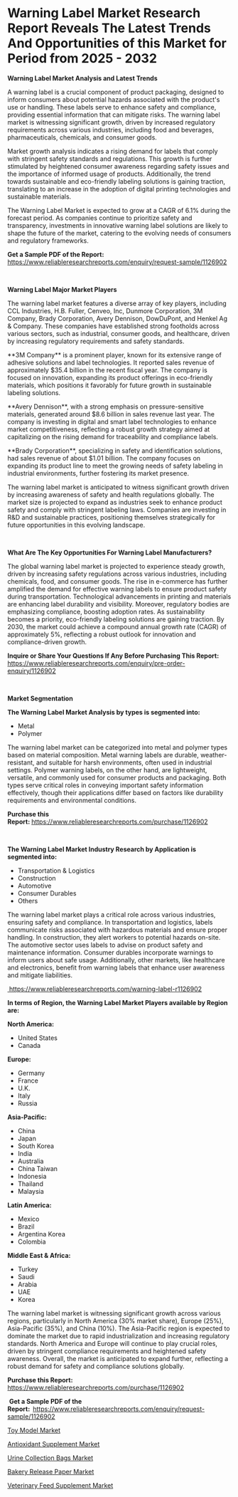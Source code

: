 <p><h1>Warning Label Market Research Report Reveals The Latest Trends And Opportunities of this Market for Period from 2025 - 2032</h1></p><p><strong>Warning Label Market Analysis and Latest Trends</strong></p>
<p><p>A warning label is a crucial component of product packaging, designed to inform consumers about potential hazards associated with the product's use or handling. These labels serve to enhance safety and compliance, providing essential information that can mitigate risks. The warning label market is witnessing significant growth, driven by increased regulatory requirements across various industries, including food and beverages, pharmaceuticals, chemicals, and consumer goods.</p><p>Market growth analysis indicates a rising demand for labels that comply with stringent safety standards and regulations. This growth is further stimulated by heightened consumer awareness regarding safety issues and the importance of informed usage of products. Additionally, the trend towards sustainable and eco-friendly labeling solutions is gaining traction, translating to an increase in the adoption of digital printing technologies and sustainable materials.</p><p>The Warning Label Market is expected to grow at a CAGR of 6.1% during the forecast period. As companies continue to prioritize safety and transparency, investments in innovative warning label solutions are likely to shape the future of the market, catering to the evolving needs of consumers and regulatory frameworks.</p></p>
<p><strong>Get a Sample PDF of the Report:&nbsp;</strong> <a href="https://www.reliableresearchreports.com/enquiry/request-sample/1126902?utm_campaign=37&utm_medium=2&utm_source=Github&utm_content=ia&utm_term=06022025&utm_id=warning-label">https://www.reliableresearchreports.com/enquiry/request-sample/1126902</a></p>
<p>&nbsp;</p>
<p><strong>Warning Label Major Market Players</strong></p>
<p><p>The warning label market features a diverse array of key players, including CCL Industries, H.B. Fuller, Cenveo, Inc, Dunmore Corporation, 3M Company, Brady Corporation, Avery Dennison, DowDuPont, and Henkel Ag & Company. These companies have established strong footholds across various sectors, such as industrial, consumer goods, and healthcare, driven by increasing regulatory requirements and safety standards.</p><p>**3M Company** is a prominent player, known for its extensive range of adhesive solutions and label technologies. It reported sales revenue of approximately $35.4 billion in the recent fiscal year. The company is focused on innovation, expanding its product offerings in eco-friendly materials, which positions it favorably for future growth in sustainable labeling solutions.</p><p>**Avery Dennison**, with a strong emphasis on pressure-sensitive materials, generated around $8.6 billion in sales revenue last year. The company is investing in digital and smart label technologies to enhance market competitiveness, reflecting a robust growth strategy aimed at capitalizing on the rising demand for traceability and compliance labels.</p><p>**Brady Corporation**, specializing in safety and identification solutions, had sales revenue of about $1.01 billion. The company focuses on expanding its product line to meet the growing needs of safety labeling in industrial environments, further fostering its market presence.</p><p>The warning label market is anticipated to witness significant growth driven by increasing awareness of safety and health regulations globally. The market size is projected to expand as industries seek to enhance product safety and comply with stringent labeling laws. Companies are investing in R&D and sustainable practices, positioning themselves strategically for future opportunities in this evolving landscape.</p></p>
<p>&nbsp;</p>
<p><strong>What Are The Key Opportunities For Warning Label Manufacturers?</strong></p>
<p><p>The global warning label market is projected to experience steady growth, driven by increasing safety regulations across various industries, including chemicals, food, and consumer goods. The rise in e-commerce has further amplified the demand for effective warning labels to ensure product safety during transportation. Technological advancements in printing and materials are enhancing label durability and visibility. Moreover, regulatory bodies are emphasizing compliance, boosting adoption rates. As sustainability becomes a priority, eco-friendly labeling solutions are gaining traction. By 2030, the market could achieve a compound annual growth rate (CAGR) of approximately 5%, reflecting a robust outlook for innovation and compliance-driven growth.</p></p>
<p><strong>Inquire or Share Your Questions If Any Before Purchasing This Report:</strong> <a href="https://www.reliableresearchreports.com/enquiry/pre-order-enquiry/1126902?utm_campaign=37&utm_medium=2&utm_source=Github&utm_content=ia&utm_term=06022025&utm_id=warning-label">https://www.reliableresearchreports.com/enquiry/pre-order-enquiry/1126902</a></p>
<p>&nbsp;</p>
<p><strong>Market Segmentation</strong></p>
<p><strong>The Warning Label Market Analysis by types is segmented into:</strong></p>
<p><ul><li>Metal</li><li>Polymer</li></ul></p>
<p><p>The warning label market can be categorized into metal and polymer types based on material composition. Metal warning labels are durable, weather-resistant, and suitable for harsh environments, often used in industrial settings. Polymer warning labels, on the other hand, are lightweight, versatile, and commonly used for consumer products and packaging. Both types serve critical roles in conveying important safety information effectively, though their applications differ based on factors like durability requirements and environmental conditions.</p></p>
<p><strong>Purchase this Report:&nbsp;</strong><a href="https://www.reliableresearchreports.com/purchase/1126902?utm_campaign=37&utm_medium=2&utm_source=Github&utm_content=ia&utm_term=06022025&utm_id=warning-label">https://www.reliableresearchreports.com/purchase/1126902</a></p>
<p>&nbsp;</p>
<p><strong>The Warning Label Market Industry Research by Application is segmented into:</strong></p>
<p><ul><li>Transportation & Logistics</li><li>Construction</li><li>Automotive</li><li>Consumer Durables</li><li>Others</li></ul></p>
<p><p>The warning label market plays a critical role across various industries, ensuring safety and compliance. In transportation and logistics, labels communicate risks associated with hazardous materials and ensure proper handling. In construction, they alert workers to potential hazards on-site. The automotive sector uses labels to advise on product safety and maintenance information. Consumer durables incorporate warnings to inform users about safe usage. Additionally, other markets, like healthcare and electronics, benefit from warning labels that enhance user awareness and mitigate liabilities.</p></p>
<p><a href="https://www.reliableresearchreports.com/warning-label-r1126902?utm_campaign=37&utm_medium=2&utm_source=Github&utm_content=ia&utm_term=06022025&utm_id=warning-label">&nbsp;https://www.reliableresearchreports.com/warning-label-r1126902</a></p>
<p><strong>In terms of Region, the Warning Label Market Players available by Region are:</strong></p>
<p>
    <p> <strong> North America: </strong>
        <ul>
            <li>United States</li>
            <li>Canada</li>
        </ul>
        </p> 
    <p> <strong> Europe: </strong>
        <ul>
            <li>Germany</li>
            <li>France</li>
            <li>U.K.</li>
            <li>Italy</li>
            <li>Russia</li>
        </ul>
        </p> 
    <p> <strong> Asia-Pacific: </strong>
        <ul>
            <li>China</li>
            <li>Japan</li>
            <li>South Korea</li>
            <li>India</li>
            <li>Australia</li>
            <li>China Taiwan</li>
            <li>Indonesia</li>
            <li>Thailand</li>
            <li>Malaysia</li>
        </ul>
        </p> 
    <p> <strong> Latin America: </strong>
        <ul>
            <li>Mexico</li>
            <li>Brazil</li>
            <li>Argentina Korea</li>
            <li>Colombia</li>
        </ul>
        </p> 
    <p> <strong> Middle East & Africa: </strong>
        <ul>
            <li>Turkey</li>
            <li>Saudi</li>
            <li>Arabia</li>
            <li>UAE</li>
            <li>Korea</li>
        </ul>
    </p>
    </p>
<p><p>The warning label market is witnessing significant growth across various regions, particularly in North America (30% market share), Europe (25%), Asia-Pacific (35%), and China (10%). The Asia-Pacific region is expected to dominate the market due to rapid industrialization and increasing regulatory standards. North America and Europe will continue to play crucial roles, driven by stringent compliance requirements and heightened safety awareness. Overall, the market is anticipated to expand further, reflecting a robust demand for safety and compliance solutions globally.</p></p>
<p><strong>Purchase this Report: </strong><a href="https://www.reliableresearchreports.com/purchase/1126902?utm_campaign=37&utm_medium=2&utm_source=Github&utm_content=ia&utm_term=06022025&utm_id=warning-label">https://www.reliableresearchreports.com/purchase/1126902</a></p>
<p>&nbsp;<strong>Get a Sample PDF of the Report:&nbsp;&nbsp;</strong><a href="https://www.reliableresearchreports.com/enquiry/request-sample/1126902?utm_campaign=37&utm_medium=2&utm_source=Github&utm_content=ia&utm_term=06022025&utm_id=warning-label">https://www.reliableresearchreports.com/enquiry/request-sample/1126902</a></p>
<p><strong></strong></p>
<p><p><a href="https://github.com/DianaWilson796/Market-Research-Report-List-1/blob/main/toy-model-market.md?utm_campaign=37&utm_medium=2&utm_source=Github&utm_content=ia&utm_term=06022025&utm_id=warning-label">Toy Model Market</a></p><p><a href="https://github.com/nabadeneme/Market-Research-Report-List-1/blob/main/antioxidant-supplement-market.md?utm_campaign=37&utm_medium=2&utm_source=Github&utm_content=ia&utm_term=06022025&utm_id=warning-label">Antioxidant Supplement Market</a></p><p><a href="https://github.com/maclarensidney/Market-Research-Report-List-1/blob/main/urine-collection-bags-market.md?utm_campaign=37&utm_medium=2&utm_source=Github&utm_content=ia&utm_term=06022025&utm_id=warning-label">Urine Collection Bags Market</a></p><p><a href="https://github.com/wwwkeltoum/Market-Research-Report-List-5/blob/main/bakery-release-paper-market.md?utm_campaign=37&utm_medium=2&utm_source=Github&utm_content=ia&utm_term=06022025&utm_id=warning-label">Bakery Release Paper Market</a></p><p><a href="https://github.com/ovtkosle/Market-Research-Report-List-1/blob/main/veterinary-feed-supplement-market.md?utm_campaign=37&utm_medium=2&utm_source=Github&utm_content=ia&utm_term=06022025&utm_id=warning-label">Veterinary Feed Supplement Market</a></p></p>